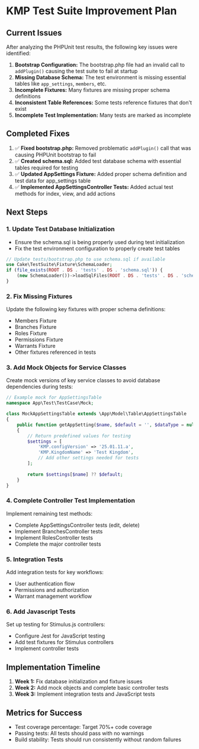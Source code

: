 # KMP Test Suite Improvement Plan

## Current Issues

After analyzing the PHPUnit test results, the following key issues were identified:

1. **Bootstrap Configuration:** The bootstrap.php file had an invalid call to `addPlugin()` causing the test suite to fail at startup
2. **Missing Database Schema:** The test environment is missing essential tables like `app_settings`, `members`, etc.
3. **Incomplete Fixtures:** Many fixtures are missing proper schema definitions
4. **Inconsistent Table References:** Some tests reference fixtures that don't exist
5. **Incomplete Test Implementation:** Many tests are marked as incomplete

## Completed Fixes

1. ✅ **Fixed bootstrap.php:** Removed problematic `addPlugin()` call that was causing PHPUnit bootstrap to fail
2. ✅ **Created schema.sql:** Added test database schema with essential tables required for testing
3. ✅ **Updated AppSettings Fixture:** Added proper schema definition and test data for app_settings table
4. ✅ **Implemented AppSettingsController Tests:** Added actual test methods for index, view, and add actions

## Next Steps

### 1. Update Test Database Initialization

- Ensure the schema.sql is being properly used during test initialization
- Fix the test environment configuration to properly create test tables

```php
// Update tests/bootstrap.php to use schema.sql if available
use Cake\TestSuite\Fixture\SchemaLoader;
if (file_exists(ROOT . DS . 'tests' . DS . 'schema.sql')) {
    (new SchemaLoader())->loadSqlFiles(ROOT . DS . 'tests' . DS . 'schema.sql', 'test');
}
```

### 2. Fix Missing Fixtures

Update the following key fixtures with proper schema definitions:

- Members Fixture
- Branches Fixture
- Roles Fixture
- Permissions Fixture
- Warrants Fixture
- Other fixtures referenced in tests

### 3. Add Mock Objects for Service Classes

Create mock versions of key service classes to avoid database dependencies during tests:

```php
// Example mock for AppSettingsTable
namespace App\Test\TestCase\Mock;

class MockAppSettingsTable extends \App\Model\Table\AppSettingsTable
{
    public function getAppSetting($name, $default = '', $dataType = null, $useCache = false)
    {
        // Return predefined values for testing
        $settings = [
            'KMP.configVersion' => '25.01.11.a',
            'KMP.KingdomName' => 'Test Kingdom',
            // Add other settings needed for tests
        ];
        
        return $settings[$name] ?? $default;
    }
}
```

### 4. Complete Controller Test Implementation

Implement remaining test methods:

- Complete AppSettingsController tests (edit, delete)
- Implement BranchesController tests
- Implement RolesController tests
- Complete the major controller tests

### 5. Integration Tests

Add integration tests for key workflows:

- User authentication flow
- Permissions and authorization
- Warrant management workflow

### 6. Add Javascript Tests

Set up testing for Stimulus.js controllers:

- Configure Jest for JavaScript testing
- Add test fixtures for Stimulus controllers
- Implement controller tests

## Implementation Timeline

1. **Week 1:** Fix database initialization and fixture issues
2. **Week 2:** Add mock objects and complete basic controller tests
3. **Week 3:** Implement integration tests and JavaScript tests

## Metrics for Success

- Test coverage percentage: Target 70%+ code coverage
- Passing tests: All tests should pass with no warnings
- Build stability: Tests should run consistently without random failures